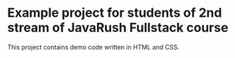 # Example project for students of 2nd stream of JavaRush Fullstack course

This project contains demo code written in HTML and CSS.
